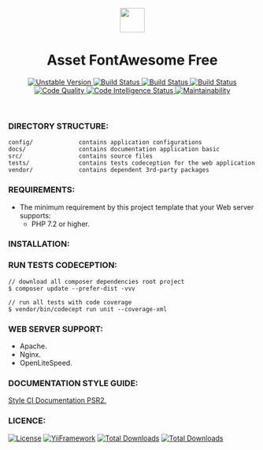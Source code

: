 <p align="center">
    <a href="https://github.com/terabytesoftw/asset-fontawesome" target="_blank">
        <img src="https://lh3.googleusercontent.com/D9TFw1F6ddPuheDc_tpNptTdvTg-FNNpjLSBN14X6Sc-3JDiOxfE67rEh4OZfygonx1tKei2b2DEOHDLjF6T3xl8e-rkEEPZeGqLTWcS_v2cBRlyo0vcZLDHG5ivSDGIWCsenbol=w2400" height="50px;">
    </a>
    <h1 align="center">Asset FontAwesome Free</h1>
</p>

<p align="center">
    <a href="https://packagist.org/packages/terabytesoftw/asset-fontawesome" target="_blank">
        <img src="https://poser.pugx.org/terabytesoftw/asset-fontawesome/v/unstable.svg" alt="Unstable Version">
    </a>
    <a href="https://travis-ci.org/terabytesoftw/asset-fontawesome" target="_blank">
        <img src="https://travis-ci.org/terabytesoftw/asset-fontawesome.svg?branch=master" alt="Build Status">
    </a>  
    <a href="https://scrutinizer-ci.com/g/terabytesoftw/asset-fontawesome/" target="_blank">
        <img src="https://scrutinizer-ci.com/g/terabytesoftw/asset-fontawesome/badges/build.png?b=master" alt="Build Status">
    </a>
    <a href="https://scrutinizer-ci.com/g/terabytesoftw/asset-fontawesome/" target="_blank">
        <img src="https://scrutinizer-ci.com/g/terabytesoftw/asset-fontawesome/badges/coverage.png?b=master" alt="Build Status">
    </a>    
    <a href="https://scrutinizer-ci.com/g/terabytesoftw/asset-fontawesome/?branch=master" target="_blank">
     	<img src="https://scrutinizer-ci.com/g/terabytesoftw/asset-fontawesome/badges/quality-score.png?b=master" alt="Code Quality">
    </a>
    <a href="https://scrutinizer-ci.com/code-intelligence" target="_blank">
     	<img src="https://scrutinizer-ci.com/g/terabytesoftw/asset-fontawesome/badges/code-intelligence.svg?b=master" alt="Code Intelligence Status">
    </a>
    <a href="https://codeclimate.com/github/terabytesoftw/asset-fontawesome/maintainability" target="_blank">
        <img src="https://api.codeclimate.com/v1/badges/9bbe65b6fda1abd74c2c/maintainability" alt="Maintainability">
    </a>		
</p>

</br>

### **DIRECTORY STRUCTURE:**

```
config/             contains application configurations
docs/               contains documentation application basic
src/                contains source files
tests/              contains tests codeception for the web application
vendor/             contains dependent 3rd-party packages
```

### **REQUIREMENTS:**

- The minimum requirement by this project template that your Web server supports:
    - PHP 7.2 or higher.

### **INSTALLATION:**


### **RUN TESTS CODECEPTION:**

~~~
// download all composer dependencies root project
$ composer update --prefer-dist -vvv

// run all tests with code coverage
$ vendor/bin/codecept run unit --coverage-xml
~~~

### **WEB SERVER SUPPORT:**

- Apache.
- Nginx.
- OpenLiteSpeed.

### **DOCUMENTATION STYLE GUIDE:**

[Style CI Documentation PSR2.](https://docs.styleci.io/presets#psr2)

### **LICENCE:**

[![License](https://poser.pugx.org/terabytesoftw/asset-fontawesome/license.svg)](LICENSE.md)
[![YiiFramework](https://img.shields.io/badge/Powered_by-Yii_Framework-green.svg?style=flat)](https://www.yiiframework.com/)
[![Total Downloads](https://poser.pugx.org/terabytesoftw/asset-fontawesome/downloads.svg)](https://packagist.org/packages/terabytesoftw/asset-fontawesome)
[![Total Downloads](https://github.styleci.io/repos/194880330/shield?branch=master)](https://github.styleci.io/repos/194880330)
